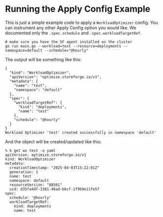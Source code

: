 # Running the Apply Config Example

This is just a simple example code to apply a `WorkloadOptimizer` config.
You can instrument any other Apply Config option you would like.
We documented only the `.spec.schedule` and `.spec.workloadTargetRef`.

```
# make sure you have the SF agent installed on the cluster
go run main.go --workload=test --resource=deployments --namespace=default --schedule="@hourly"

```

The output will be something like this:

```
{
  "kind": "WorkloadOptimizer",
  "apiVersion": "optimize.stormforge.io/v1",
  "metadata": {
    "name": "test",
    "namespace": "default"
  },
  "spec": {
    "workloadTargetRef": {
      "kind": "deployments",
      "name": "test"
    },
    "schedule": "@hourly"
  }
}
Workload Optimizer 'test' created successfully in namespace 'default'
```

And the object will be created/updated like this:

```
% k get wo test -o yaml
apiVersion: optimize.stormforge.io/v1
kind: WorkloadOptimizer
metadata:
  creationTimestamp: "2025-04-03T15:22:01Z"
  generation: 1
  name: test
  namespace: default
  resourceVersion: "88561"
  uid: d35fa4df-3381-46ad-bbcf-1f9b9e11fe5f
spec:
  schedule: '@hourly'
  workloadTargetRef:
    kind: deployments
    name: test
```